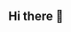 ## Hi there 👋

<!--
**danielleroslund/danielleroslund** is a ✨ _special_ ✨ repository because its `README.md` (this file) appears on your GitHub profile.

I've been enjoying web development ever since I started building my Full-stack Library Application. Working with React and Spring Boot has been an exciting journey, sparking my curiosity to dive deeper into full-stack development.

For the past two years, I’ve primarily worked with Java and have recently started learning Python to expand my skill set. I’m now seeking a role in backend or frontend development where I can continue to grow and contribute to meaningful projects. If you’re hiring, let's chat!
